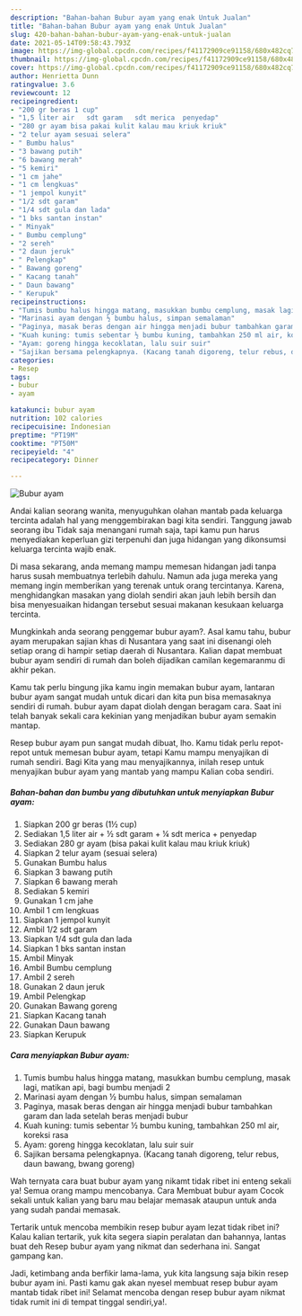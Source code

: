 ```yaml
---
description: "Bahan-bahan Bubur ayam yang enak Untuk Jualan"
title: "Bahan-bahan Bubur ayam yang enak Untuk Jualan"
slug: 420-bahan-bahan-bubur-ayam-yang-enak-untuk-jualan
date: 2021-05-14T09:58:43.793Z
image: https://img-global.cpcdn.com/recipes/f41172909ce91158/680x482cq70/bubur-ayam-foto-resep-utama.jpg
thumbnail: https://img-global.cpcdn.com/recipes/f41172909ce91158/680x482cq70/bubur-ayam-foto-resep-utama.jpg
cover: https://img-global.cpcdn.com/recipes/f41172909ce91158/680x482cq70/bubur-ayam-foto-resep-utama.jpg
author: Henrietta Dunn
ratingvalue: 3.6
reviewcount: 12
recipeingredient:
- "200 gr beras 1 cup"
- "1,5 liter air   sdt garam   sdt merica  penyedap"
- "280 gr ayam bisa pakai kulit kalau mau kriuk kriuk"
- "2 telur ayam sesuai selera"
- " Bumbu halus"
- "3 bawang putih"
- "6 bawang merah"
- "5 kemiri"
- "1 cm jahe"
- "1 cm lengkuas"
- "1 jempol kunyit"
- "1/2 sdt garam"
- "1/4 sdt gula dan lada"
- "1 bks santan instan"
- " Minyak"
- " Bumbu cemplung"
- "2 sereh"
- "2 daun jeruk"
- " Pelengkap"
- " Bawang goreng"
- " Kacang tanah"
- " Daun bawang"
- " Kerupuk"
recipeinstructions:
- "Tumis bumbu halus hingga matang, masukkan bumbu cemplung, masak lagi, matikan api, bagi bumbu menjadi 2"
- "Marinasi ayam dengan ½ bumbu halus, simpan semalaman"
- "Paginya, masak beras dengan air hingga menjadi bubur tambahkan garam dan lada setelah beras menjadi bubur"
- "Kuah kuning: tumis sebentar ½ bumbu kuning, tambahkan 250 ml air, koreksi rasa"
- "Ayam: goreng hingga kecoklatan, lalu suir suir"
- "Sajikan bersama pelengkapnya. (Kacang tanah digoreng, telur rebus, daun bawang, bwang goreng)"
categories:
- Resep
tags:
- bubur
- ayam

katakunci: bubur ayam 
nutrition: 102 calories
recipecuisine: Indonesian
preptime: "PT19M"
cooktime: "PT50M"
recipeyield: "4"
recipecategory: Dinner

---
```



![Bubur ayam](https://img-global.cpcdn.com/recipes/f41172909ce91158/680x482cq70/bubur-ayam-foto-resep-utama.jpg)

Andai kalian seorang wanita, menyuguhkan olahan mantab pada keluarga tercinta adalah hal yang menggembirakan bagi kita sendiri. Tanggung jawab seorang ibu Tidak saja menangani rumah saja, tapi kamu pun harus menyediakan keperluan gizi terpenuhi dan juga hidangan yang dikonsumsi keluarga tercinta wajib enak.

Di masa  sekarang, anda memang mampu memesan hidangan jadi tanpa harus susah membuatnya terlebih dahulu. Namun ada juga mereka yang memang ingin memberikan yang terenak untuk orang tercintanya. Karena, menghidangkan masakan yang diolah sendiri akan jauh lebih bersih dan bisa menyesuaikan hidangan tersebut sesuai makanan kesukaan keluarga tercinta. 



Mungkinkah anda seorang penggemar bubur ayam?. Asal kamu tahu, bubur ayam merupakan sajian khas di Nusantara yang saat ini disenangi oleh setiap orang di hampir setiap daerah di Nusantara. Kalian dapat membuat bubur ayam sendiri di rumah dan boleh dijadikan camilan kegemaranmu di akhir pekan.

Kamu tak perlu bingung jika kamu ingin memakan bubur ayam, lantaran bubur ayam sangat mudah untuk dicari dan kita pun bisa memasaknya sendiri di rumah. bubur ayam dapat diolah dengan beragam cara. Saat ini telah banyak sekali cara kekinian yang menjadikan bubur ayam semakin mantap.

Resep bubur ayam pun sangat mudah dibuat, lho. Kamu tidak perlu repot-repot untuk memesan bubur ayam, tetapi Kamu mampu menyajikan di rumah sendiri. Bagi Kita yang mau menyajikannya, inilah resep untuk menyajikan bubur ayam yang mantab yang mampu Kalian coba sendiri.

<!--inarticleads1-->

##### Bahan-bahan dan bumbu yang dibutuhkan untuk menyiapkan Bubur ayam:

1. Siapkan 200 gr beras (1½ cup)
1. Sediakan 1,5 liter air + ½ sdt garam + ¼ sdt merica + penyedap
1. Sediakan 280 gr ayam (bisa pakai kulit kalau mau kriuk kriuk)
1. Siapkan 2 telur ayam (sesuai selera)
1. Gunakan  Bumbu halus
1. Siapkan 3 bawang putih
1. Siapkan 6 bawang merah
1. Sediakan 5 kemiri
1. Gunakan 1 cm jahe
1. Ambil 1 cm lengkuas
1. Siapkan 1 jempol kunyit
1. Ambil 1/2 sdt garam
1. Siapkan 1/4 sdt gula dan lada
1. Siapkan 1 bks santan instan
1. Ambil  Minyak
1. Ambil  Bumbu cemplung
1. Ambil 2 sereh
1. Gunakan 2 daun jeruk
1. Ambil  Pelengkap
1. Gunakan  Bawang goreng
1. Siapkan  Kacang tanah
1. Gunakan  Daun bawang
1. Siapkan  Kerupuk




<!--inarticleads2-->

##### Cara menyiapkan Bubur ayam:

1. Tumis bumbu halus hingga matang, masukkan bumbu cemplung, masak lagi, matikan api, bagi bumbu menjadi 2
1. Marinasi ayam dengan ½ bumbu halus, simpan semalaman
1. Paginya, masak beras dengan air hingga menjadi bubur tambahkan garam dan lada setelah beras menjadi bubur
1. Kuah kuning: tumis sebentar ½ bumbu kuning, tambahkan 250 ml air, koreksi rasa
1. Ayam: goreng hingga kecoklatan, lalu suir suir
1. Sajikan bersama pelengkapnya. (Kacang tanah digoreng, telur rebus, daun bawang, bwang goreng)




Wah ternyata cara buat bubur ayam yang nikamt tidak ribet ini enteng sekali ya! Semua orang mampu mencobanya. Cara Membuat bubur ayam Cocok sekali untuk kalian yang baru mau belajar memasak ataupun untuk anda yang sudah pandai memasak.

Tertarik untuk mencoba membikin resep bubur ayam lezat tidak ribet ini? Kalau kalian tertarik, yuk kita segera siapin peralatan dan bahannya, lantas buat deh Resep bubur ayam yang nikmat dan sederhana ini. Sangat gampang kan. 

Jadi, ketimbang anda berfikir lama-lama, yuk kita langsung saja bikin resep bubur ayam ini. Pasti kamu gak akan nyesel membuat resep bubur ayam mantab tidak ribet ini! Selamat mencoba dengan resep bubur ayam nikmat tidak rumit ini di tempat tinggal sendiri,ya!.


